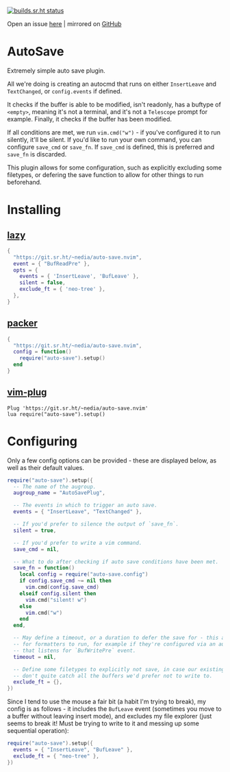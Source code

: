 [![builds.sr.ht status](https://builds.sr.ht/~nedia/auto-save.nvim/commits/main/.build.yml.svg)](https://builds.sr.ht/~nedia/auto-save.nvim/commits/main/.build.yml?)

Open an issue [here](https://todo.sr.ht/~nedia/nvim) | mirrored on [GitHub](https://github.com/aidenlangley/auto-save.nvim)

# AutoSave

Extremely simple auto save plugin.

All we're doing is creating an autocmd that runs on either `InsertLeave` and
`TextChanged`, or `config.events` if defined.

It checks if the buffer is able to be modified, isn't readonly, has a buftype
of `<empty>`, meaning it's not a terminal, and it's not a `Telescope` prompt
for example. Finally, it checks if the buffer has been modified.

If all conditions are met, we run `vim.cmd("w")` - if you've configured it to
run silently, it'll be silent. If you'd like to run your own command, you can
configure `save_cmd` or `save_fn`. If `save_cmd` is defined, this is preferred
and `save_fn` is discarded.

This plugin allows for some configuration, such as explicitly excluding some
filetypes, or defering the save function to allow for other things to run
beforehand.

# Installing

## [lazy](https://github.com/folke/lazy.nvim)

```lua
{
  "https://git.sr.ht/~nedia/auto-save.nvim",
  event = { "BufReadPre" },
  opts = {
    events = { 'InsertLeave', 'BufLeave' },
    silent = false,
    exclude_ft = { 'neo-tree' },
  },
}
```

## [packer](https://github.com/wbthomason/packer.nvim)

```lua
{
  "https://git.sr.ht/~nedia/auto-save.nvim",
  config = function()
    require("auto-save").setup()
  end
}
```

## [vim-plug](https://github.com/junegunn/vim-plug)

```vim
Plug 'https://git.sr.ht/~nedia/auto-save.nvim'
lua require("auto-save").setup()
```

# Configuring

Only a few config options can be provided - these are displayed below, as well
as their default values.

```lua
require("auto-save").setup({
  -- The name of the augroup.
  augroup_name = "AutoSavePlug",

  -- The events in which to trigger an auto save.
  events = { "InsertLeave", "TextChanged" },

  -- If you'd prefer to silence the output of `save_fn`.
  silent = true,

  -- If you'd prefer to write a vim command.
  save_cmd = nil,

  -- What to do after checking if auto save conditions have been met.
  save_fn = function()
    local config = require("auto-save.config")
    if config.save_cmd ~= nil then
      vim.cmd(config.save_cmd)
    elseif config.silent then
      vim.cmd("silent! w")
    else
      vim.cmd("w")
    end
  end,

  -- May define a timeout, or a duration to defer the save for - this allows
  -- for formatters to run, for example if they're configured via an autocmd
  -- that listens for `BufWritePre` event.
  timeout = nil,

  -- Define some filetypes to explicitly not save, in case our existing conditions
  -- don't quite catch all the buffers we'd prefer not to write to.
  exclude_ft = {},
})
```

Since I tend to use the mouse a fair bit (a habit I'm trying to break), my
config is as follows - it includes the `BufLeave` event (sometimes you move to
a buffer without leaving insert mode), and excludes my file explorer (just
seems to break it! Must be trying to write to it and messing up some sequential
operation):

```lua
require("auto-save").setup({
  events = { "InsertLeave", "BufLeave" },
  exclude_ft = { "neo-tree" },
})
```
